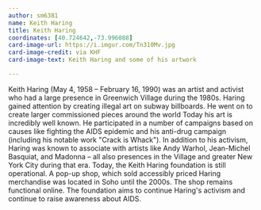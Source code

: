 ```yaml
---
author: sm6381
name: Keith Haring
title: Keith Haring
coordinates: [40.724642,-73.996088]
card-image-url: https://i.imgur.com/Tn310Mv.jpg
card-image-credit: via KHF
card-image-text: Keith Haring and some of his artwork

---
```


Keith Haring (May 4, 1958 – February 16, 1990) was an artist and activist who had a large presence in Greenwich Village during the 1980s. Haring gained attention by creating illegal art on subway billboards. He went on to create larger commissioned pieces around the world Today his art is incredibly well known. He participated in a number of campaigns based on causes like fighting the AIDS epidemic and his anti-drug campaign (including his notable work "Crack is Whack"). In addition to his activism, Haring was known to associate with artists like Andy Warhol, Jean-Michel Basquiat, and Madonna – all also presences in the Village and greater New York City during that era.
Today, the Keith Haring foundation is still operational.  A pop-up shop, which sold accessibly priced Haring merchandise was located in Soho until the 2000s. The shop remains functional online. The foundation aims to continue Haring's activism and continue to raise awareness about AIDS.
